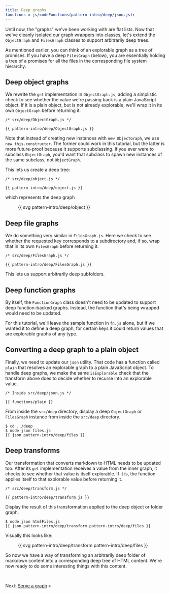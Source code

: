 ```yaml
---
title: Deep graphs
functions = js/codeFunctions(pattern-intro/deep/json.js):
---
```


Until now, the "graphs" we've been working with are flat lists. Now that we've cleanly isolated our graph wrappers into classes, let's extend the `ObjectGraph` and `FilesGraph` classes to support arbitrarily deep trees.

As mentioned earlier, you can think of an explorable graph as a tree of promises. If you have a deep `FilesGraph` (below), you are essentially holding a tree of a promises for all the files in the corresponding file system hierarchy.

## Deep object graphs

We rewrite the `get` implementation in `ObjectGraph.js`, adding a simplistic check to see whether the value we're passing back is a plain JavaScript object. If it is a plain object, but is not already explorable, we'll wrap it in its own `ObjectGraph` before returning it.

```{{'js'}}
/* src/deep/ObjectGraph.js */

{{ pattern-intro/deep/ObjectGraph.js }}
```

Note that instead of creating new instances with `new ObjectGraph`, we use `new this.constructor`. The former could work in this tutorial, but the latter is more future-proof because it supports subclassing. If you ever were to subclass `ObjectGraph`, you'd want that subclass to spawn new instances of the same subclass, not `ObjectGraph`.

This lets us create a deep tree:

```{{'js'}}
/* src/deep/object.js */

{{ pattern-intro/deep/object.js }}
```

which represents the deep graph

<figure>
  {{ svg pattern-intro/deep/object }}
</figure>

## Deep file graphs

We do something very similar in `FilesGraph.js`. Here we check to see whether the requested key corresponds to a subdirectory and, if so, wrap that in its own `FilesGraph` before returning it.

```{{'js'}}
/* src/deep/FilesGraph.js */

{{ pattern-intro/deep/FilesGraph.js }}
```

This lets us support arbitrarily deep subfolders.

## Deep function graphs

By itself, the `FunctionGraph` class doesn't need to be updated to support deep function-backed graphs. Instead, the function that's being wrapped would need to be updated.

For this tutorial, we'll leave the sample function in `fn.js` alone, but if we wanted it to define a deep graph, for certain keys it could return values that are explorable graphs of any type.

## Converting a deep graph to a plain object

Finally, we need to update our `json` utility. That code has a function called `plain` that resolves an explorable graph to a plain JavaScript object. To handle deep graphs, we make the same `isExplorable` check that the transform above does to decide whether to recurse into an explorable value.

```{{'js'}}
/* Inside src/deep/json.js */

{{ functions/plain }}
```

<span class="tutorialStep"></span> From inside the `src/deep` directory, display a deep `ObjectGraph` or `FilesGraph` instance from inside the `src/deep` directory.

```console
$ cd ../deep
$ node json files.js
{{ json pattern-intro/deep/files }}
```

## Deep transforms

Our transformation that converts markdown to HTML needs to be updated too. After its `get` implementation receives a value from the inner graph, it checks to see whether that value is itself explorable. If it is, the function applies itself to that explorable value before returning it.

```{{'js'}}
/* src/deep/transform.js */

{{ pattern-intro/deep/transform.js }}
```

<span class="tutorialStep"></span> Display the result of this transformation applied to the deep object or folder graph.

```console
$ node json htmlFiles.js
{{ json pattern-intro/deep/transform pattern-intro/deep/files }}
```

Visually this looks like:

<figure>
{{ svg pattern-intro/deep/transform pattern-intro/deep/files }}
</figure>

So now we have a way of transforming an arbitrarily deep folder of markdown content into a corresponding deep tree of HTML content. We're now ready to do some interesting things with this content.

&nbsp;

Next: [Serve a graph](serve.html) »
